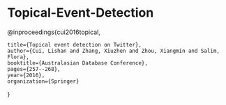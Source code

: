 # Topical-Event-Detection

@inproceedings{cui2016topical,

	title={Topical event detection on Twitter},  	
	author={Cui, Lishan and Zhang, Xiuzhen and Zhou, Xiangmin and Salim, Flora},  	
	booktitle={Australasian Database Conference},	
	pages={257--268},	
	year={2016},	
	organization={Springer}	
	
}
